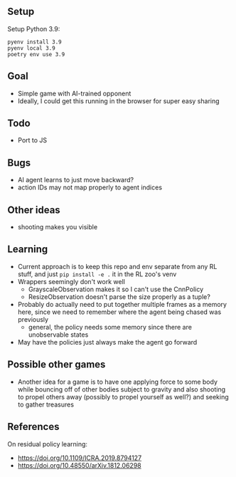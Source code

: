 ## Setup
Setup Python 3.9:
```
pyenv install 3.9
pyenv local 3.9
poetry env use 3.9
```

## Goal
* Simple game with AI-trained opponent
* Ideally, I could get this running in the browser for super easy sharing

## Todo
* Port to JS

## Bugs
* AI agent learns to just move backward?
* action IDs may not map properly to agent indices

## Other ideas
* shooting makes you visible

## Learning
* Current approach is to keep this repo and env separate from any RL stuff, and
  just `pip install -e .` it in the RL zoo's venv
* Wrappers seemingly don't work well
  - GrayscaleObservation makes it so I can't use the CnnPolicy
  - ResizeObservation doesn't parse the size properly as a tuple?
* Probably do actually need to put together multiple frames as a memory here,
  since we need to remember where the agent being chased was previously
  - general, the policy needs some memory since there are unobservable states
* May have the policies just always make the agent go forward

## Possible other games
* Another idea for a game is to have one applying force to some body while
  bouncing off of other bodies subject to gravity and also shooting to propel
  others away (possibly to propel yourself as well?) and seeking to gather
  treasures

## References
On residual policy learning:
* <https://doi.org/10.1109/ICRA.2019.8794127>
* <https://doi.org/10.48550/arXiv.1812.06298>


